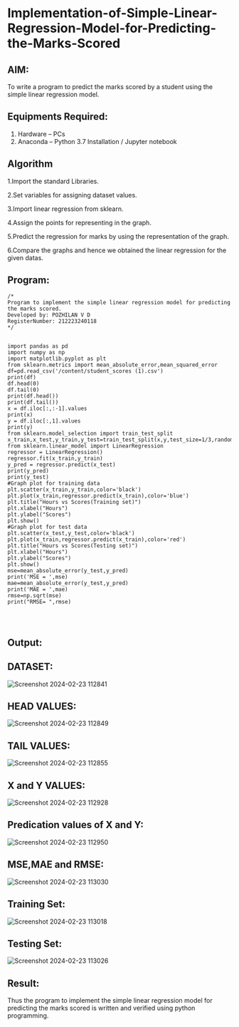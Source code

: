 # Implementation-of-Simple-Linear-Regression-Model-for-Predicting-the-Marks-Scored

## AIM:
To write a program to predict the marks scored by a student using the simple linear regression model.

## Equipments Required:
1. Hardware – PCs
2. Anaconda – Python 3.7 Installation / Jupyter notebook

## Algorithm
 1.Import the standard Libraries.

 2.Set variables for assigning dataset values.

 3.Import linear regression from sklearn.

 4.Assign the points for representing in the graph.

 5.Predict the regression for marks by using the representation of the graph.

 6.Compare the graphs and hence we obtained the linear regression for the given datas.

## Program:
```
/*
Program to implement the simple linear regression model for predicting the marks scored.
Developed by: POZHILAN V D
RegisterNumber: 212223240118 
*/


import pandas as pd
import numpy as np
import matplotlib.pyplot as plt
from sklearn.metrics import mean_absolute_error,mean_squared_error
df=pd.read_csv('/content/student_scores (1).csv')
print(df)
df.head(0)
df.tail(0)
print(df.head())
print(df.tail())
x = df.iloc[:,:-1].values
print(x)
y = df.iloc[:,1].values
print(y)
from sklearn.model_selection import train_test_split
x_train,x_test,y_train,y_test=train_test_split(x,y,test_size=1/3,random_state=0)
from sklearn.linear_model import LinearRegression
regressor = LinearRegression()
regressor.fit(x_train,y_train)
y_pred = regressor.predict(x_test)
print(y_pred)
print(y_test)
#Graph plot for training data
plt.scatter(x_train,y_train,color='black')
plt.plot(x_train,regressor.predict(x_train),color='blue')
plt.title("Hours vs Scores(Training set)")
plt.xlabel("Hours")
plt.ylabel("Scores")
plt.show()
#Graph plot for test data
plt.scatter(x_test,y_test,color='black')
plt.plot(x_train,regressor.predict(x_train),color='red')
plt.title("Hours vs Scores(Testing set)")
plt.xlabel("Hours")
plt.ylabel("Scores")
plt.show()
mse=mean_absolute_error(y_test,y_pred)
print('MSE = ',mse)
mae=mean_absolute_error(y_test,y_pred)
print('MAE = ',mae)
rmse=np.sqrt(mse)
print("RMSE= ",rmse)




```

## Output:

## DATASET:
![Screenshot 2024-02-23 112841](https://github.com/POZHILANVD/Implementation-of-Simple-Linear-Regression-Model-for-Predicting-the-Marks-Scored/assets/144870498/c6e96746-0d1c-4afb-8c1d-451c79ed128d)

## HEAD VALUES:
![Screenshot 2024-02-23 112849](https://github.com/POZHILANVD/Implementation-of-Simple-Linear-Regression-Model-for-Predicting-the-Marks-Scored/assets/144870498/b4108f71-8506-4d3b-84d1-e26e7b22f2a6)

## TAIL VALUES:
![Screenshot 2024-02-23 112855](https://github.com/POZHILANVD/Implementation-of-Simple-Linear-Regression-Model-for-Predicting-the-Marks-Scored/assets/144870498/2bd452c3-faf2-4514-8160-b9b80a2c3ee8)

## X and Y VALUES:
![Screenshot 2024-02-23 112928](https://github.com/POZHILANVD/Implementation-of-Simple-Linear-Regression-Model-for-Predicting-the-Marks-Scored/assets/144870498/084d401a-7eb4-40fb-b0cd-48b1740f3e26)

## Predication values of X and Y:
![Screenshot 2024-02-23 112950](https://github.com/POZHILANVD/Implementation-of-Simple-Linear-Regression-Model-for-Predicting-the-Marks-Scored/assets/144870498/1cd36544-ba2d-41e2-9ef7-62d0ba0c5509)

## MSE,MAE and RMSE:
![Screenshot 2024-02-23 113030](https://github.com/POZHILANVD/Implementation-of-Simple-Linear-Regression-Model-for-Predicting-the-Marks-Scored/assets/144870498/c2cf9776-577a-4555-9980-3818ff9770c8)

## Training Set:
![Screenshot 2024-02-23 113018](https://github.com/POZHILANVD/Implementation-of-Simple-Linear-Regression-Model-for-Predicting-the-Marks-Scored/assets/144870498/9179af8e-6b01-4a56-aa6f-b7ddc9904480)

##  Testing Set:
![Screenshot 2024-02-23 113026](https://github.com/POZHILANVD/Implementation-of-Simple-Linear-Regression-Model-for-Predicting-the-Marks-Scored/assets/144870498/672ca21c-3a2c-4363-96c4-1f1a801f493a)




## Result:
Thus the program to implement the simple linear regression model for predicting the marks scored is written and verified using python programming.
